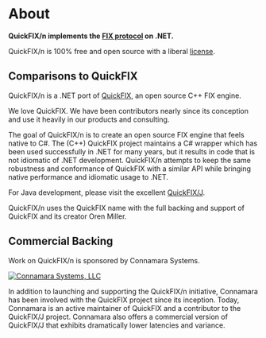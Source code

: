 About
=====
**QuickFIX/n implements the [FIX protocol][5] on .NET.** 

QuickFIX/n is 100% free and open source with a liberal [license][4].

Comparisons to QuickFIX
-----------------------
QuickFIX/n is a .NET port of [QuickFIX][0], an open source C++ FIX engine.<br/>

We love QuickFIX.  We have been contributors nearly since its
conception and use it heavily in our products and consulting.

The goal of QuickFIX/n is to create an open source FIX engine that feels
native to C#.  The (C++) QuickFIX project maintains a C# wrapper 
which has been used successfully in .NET for many years, but it results
in code that is not idiomatic of .NET development.  QuickFIX/n
attempts to keep the same robustness and conformance of QuickFIX
with a similar API while bringing native performance and idiomatic 
usage to .NET.

For Java development, please visit the excellent [QuickFIX/J][1].

QuickFIX/n uses the QuickFIX name with the full backing and support of QuickFIX 
and its creator Oren Miller.

Commercial Backing
------------------
Work on QuickFIX/n is sponsored by Connamara Systems.

[![Connamara Systems, LLC][3]][2]

In addition to launching and supporting the QuickFIX/n initiative, Connamara 
has been involved with the QuickFIX project since its inception. Today, 
Connamara is an active maintainer of QuickFIX and a contributor to the 
QuickFIX/J project. Connamara also offers a commercial version of QuickFIX/J 
that exhibits dramatically lower latencies and variance.

[0]: http://quickfixengine.org
[1]: http://quickfixj.org
[2]: http://connamara.com
[3]: /images/Connamara-Logo.png
[4]: https://github.com/connamara/quickfixn/blob/master/LICENSE
[5]: http://fixprotocol.org
